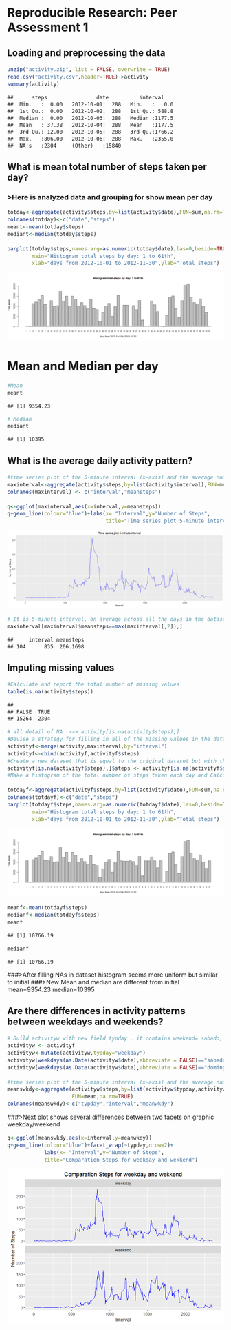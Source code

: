 # Reproducible Research: Peer Assessment 1




## Loading and preprocessing the data

```r
unzip("activity.zip", list = FALSE, overwrite = TRUE)
read.csv("activity.csv",header=TRUE)->activity
summary(activity)
```

```
##      steps                date          interval     
##  Min.   :  0.00   2012-10-01:  288   Min.   :   0.0  
##  1st Qu.:  0.00   2012-10-02:  288   1st Qu.: 588.8  
##  Median :  0.00   2012-10-03:  288   Median :1177.5  
##  Mean   : 37.38   2012-10-04:  288   Mean   :1177.5  
##  3rd Qu.: 12.00   2012-10-05:  288   3rd Qu.:1766.2  
##  Max.   :806.00   2012-10-06:  288   Max.   :2355.0  
##  NA's   :2304     (Other)   :15840
```
## What is mean total number of steps taken per day?
### >Here is analyzed data and grouping for show mean per day


```r
totday<-aggregate(activity$steps,by=list(activity$date),FUN=sum,na.rm=TRUE)
colnames(totday)<-c("date","steps")
meant<-mean(totday$steps)
mediant<-median(totday$steps)

barplot(totday$steps,names.arg=as.numeric(totday$date),las=0,beside=TRUE,cex.names = 0.7,
        main="Histogram total steps by day: 1 to 61th",
        xlab="days from 2012-10-01 to 2012-11-30",ylab="Total steps")
```

![](PA1_template_files/figure-html/P1-1.png)<!-- -->
# Mean and Median per day

```r
#Mean
meant
```

```
## [1] 9354.23
```

```r
# Median
mediant
```

```
## [1] 10395
```

## What is the average daily activity pattern?

```r
#time series plot of the 5-minute interval (x-axis) and the average number of steps taken, averaged across all days (y-axis)
maxinterval<-aggregate(activity$steps,by=list(activity$interval),FUN=mean,na.rm=TRUE)
colnames(maxinterval) <- c("interval","meansteps")

q<-ggplot(maxinterval,aes(x=interval,y=meansteps))
q+geom_line(colour="blue")+labs(x= "Interval",y="Number of Steps",
                                title="Time series plot 5-minute interval")
```

![](PA1_template_files/figure-html/unnamed-chunk-3-1.png)<!-- -->

```r
# It is 5-minute interval, on average across all the days in the dataset, contains the maximum number of steps
maxinterval[maxinterval$meansteps==max(maxinterval[,2]),]
```

```
##     interval meansteps
## 104      835  206.1698
```


## Imputing missing values

```r
#Calculate and report the total number of missing values
table(is.na(activity$steps))
```

```
## 
## FALSE  TRUE 
## 15264  2304
```

```r
# all detail of NA  >>> activity[is.na(activity$steps),]
#Devise a strategy for filling in all of the missing values in the dataset - by interval
activityf<-merge(activity,maxinterval,by="interval")
activityf<-cbind(activityf,activityf$steps)
#Create a new dataset that is equal to the original dataset but with the missing data filled in
activityf[is.na(activityf$steps),]$steps <- activityf[is.na(activityf$steps),]$meansteps
#Make a histogram of the total number of steps taken each day and Calculate and report the mean and median 

totdayf<-aggregate(activityf$steps,by=list(activityf$date),FUN=sum,na.rm=TRUE)
colnames(totdayf)<-c("date","steps")
barplot(totdayf$steps,names.arg=as.numeric(totdayf$date),las=0,beside=TRUE,cex.names = 0.5,
        main="Histogram total steps by day: 1 to 61th",
        xlab="days from 2012-10-01 to 2012-11-30",ylab="Total steps")
```

![](PA1_template_files/figure-html/unnamed-chunk-4-1.png)<!-- -->

```r
meanf<-mean(totdayf$steps)
medianf<-median(totdayf$steps)
meanf
```

```
## [1] 10766.19
```

```r
medianf
```

```
## [1] 10766.19
```
###>After filling NAs in dataset histogram seems more uniform but similar to initial
###>New Mean and median are different from initial mean=9354.23  median=10395

## Are there differences in activity patterns between weekdays and weekends?

```r
# Build activityw with new field typday , it contains weekend= sabado, domingo (Latinamerica)
activityw <- activityf
activityw<-mutate(activityw,typday="weekday")
activityw[weekdays(as.Date(activityw$date),abbreviate = FALSE)=="sábado",]$typday <- "weekend"
activityw[weekdays(as.Date(activityw$date),abbreviate = FALSE)=="domingo",]$typday <- "weekend"

#time series plot of the 5-minute interval (x-axis) and the average number of steps taken, averaged across all days (y-axis)
meanswkdy<-aggregate(activityw$steps,by=list(activityw$typday,activityw$interval),
                     FUN=mean,na.rm=TRUE)
colnames(meanswkdy)<-c("typday","interval","meanwkdy")
```
###>Next plot shows several differences between two facets on graphic weekday/weekend

```r
q<-ggplot(meanswkdy,aes(x=interval,y=meanwkdy))
q+geom_line(colour="blue")+facet_wrap(~typday,nrow=2)+
            labs(x= "Interval",y="Number of Steps",
            title="Comparation Steps for weekday and wekkend")
```

![](PA1_template_files/figure-html/unnamed-chunk-6-1.png)<!-- -->



